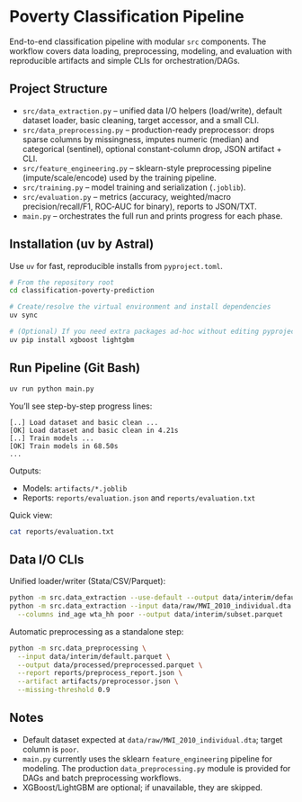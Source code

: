 # Poverty Classification Pipeline

End-to-end classification pipeline with modular `src` components. The workflow covers data loading, preprocessing, modeling, and evaluation with reproducible artifacts and simple CLIs for orchestration/DAGs.

## Project Structure
- `src/data_extraction.py` – unified data I/O helpers (load/write), default dataset loader, basic cleaning, target accessor, and a small CLI.
- `src/data_preprocessing.py` – production-ready preprocessor: drops sparse columns by missingness, imputes numeric (median) and categorical (sentinel), optional constant-column drop, JSON artifact + CLI.
- `src/feature_engineering.py` – sklearn-style preprocessing pipeline (impute/scale/encode) used by the training pipeline.
- `src/training.py` – model training and serialization (`.joblib`).
- `src/evaluation.py` – metrics (accuracy, weighted/macro precision/recall/F1, ROC‑AUC for binary), reports to JSON/TXT.
- `main.py` – orchestrates the full run and prints progress for each phase.

## Installation (uv by Astral)
Use `uv` for fast, reproducible installs from `pyproject.toml`.

```bash
# From the repository root
cd classification-poverty-prediction

# Create/resolve the virtual environment and install dependencies
uv sync

# (Optional) If you need extra packages ad‑hoc without editing pyproject
uv pip install xgboost lightgbm
```

## Run Pipeline (Git Bash)
```bash
uv run python main.py
```

You’ll see step-by-step progress lines:
```
[..] Load dataset and basic clean ...
[OK] Load dataset and basic clean in 4.21s
[..] Train models ...
[OK] Train models in 68.50s
...
```

Outputs:
- Models: `artifacts/*.joblib`
- Reports: `reports/evaluation.json` and `reports/evaluation.txt`

Quick view:
```bash
cat reports/evaluation.txt
```

## Data I/O CLIs
Unified loader/writer (Stata/CSV/Parquet):
```bash
python -m src.data_extraction --use-default --output data/interim/default.parquet
python -m src.data_extraction --input data/raw/MWI_2010_individual.dta --format dta \
  --columns ind_age wta_hh poor --output data/interim/subset.parquet
```

Automatic preprocessing as a standalone step:
```bash
python -m src.data_preprocessing \
  --input data/interim/default.parquet \
  --output data/processed/preprocessed.parquet \
  --report reports/preprocess_report.json \
  --artifact artifacts/preprocessor.json \
  --missing-threshold 0.9
```

## Notes
- Default dataset expected at `data/raw/MWI_2010_individual.dta`; target column is `poor`.
- `main.py` currently uses the sklearn `feature_engineering` pipeline for modeling. The production `data_preprocessing.py` module is provided for DAGs and batch preprocessing workflows.
- XGBoost/LightGBM are optional; if unavailable, they are skipped.
